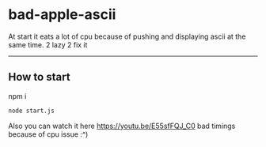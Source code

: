 # bad-apple-ascii


At start it eats a lot of cpu because of pushing and displaying ascii at the same time. 2 lazy 2 fix it
- - - -
## How to start
npm i

```bash
node start.js
```

Also you can watch it here
https://youtu.be/E55sfFQJ_C0
bad timings because of cpu issue :^)
